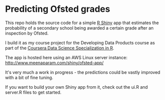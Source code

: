 # Predicting Ofsted grades

This repo holds the source code for a simple [R Shiny](http://shiny.rstudio.com) app that estimates the probability of a secondary school being awarded a certain grade after an inspection by Ofsted.

I build it as my course project for the Developing Data Products course as part of the [Coursera Data Science Specialization in R](https://www.coursera.org/specializations/jhu-data-science).

The app is hosted here using an AWS Linux server instance: http://www.meenaparam.com/shiny/ofsted-app/

It's very much a work in progress - the predictions could be vastly improved with a bit of fine tuning.

If you want to build your own Shiny app from it, check out the ui.R and server.R files to get started.

